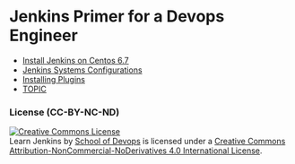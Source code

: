 # Jenkins Primer for a Devops Engineer


* [Install Jenkins on Centos 6.7](https://github.com/schoolofdevops/learn-jenkins/blob/master/manuscript/install_jenkins.md)  
* [Jenkins Systems Configurations](https://github.com/schoolofdevops/learn-jenkins/blob/master/manuscript/jenkins_configurations.md)
* [Installing Plugins](https://github.com/schoolofdevops/learn-jenkins/blob/master/manuscript/install_plugins.md)
* [TOPIC](LINK)


### License (CC-BY-NC-ND)

<a rel="license" href="http://creativecommons.org/licenses/by-nc-nd/4.0/"><img alt="Creative Commons License" style="border-width:0" src="https://i.creativecommons.org/l/by-nc-nd/4.0/88x31.png" /></a><br /><span xmlns:dct="http://purl.org/dc/terms/" property="dct:title">Learn Jenkins</span> by <a xmlns:cc="http://creativecommons.org/ns#" href="www.schoolofdevops.com" property="cc:attributionName" rel="cc:attributionURL">School of Devops</a> is licensed under a <a rel="license" href="http://creativecommons.org/licenses/by-nc-nd/4.0/">Creative Commons Attribution-NonCommercial-NoDerivatives 4.0 International License</a>.
